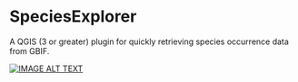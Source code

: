 # SpeciesExplorer
A QGIS (3 or greater) plugin for quickly retrieving species occurrence data from GBIF.


[![IMAGE ALT TEXT](http://img.youtube.com/vi/4FYOJyJzO1I/0.jpg)](http://www.youtube.com/watch?v=YOUTUBE_VIDEO_ID_HERE "Species Explorer")
